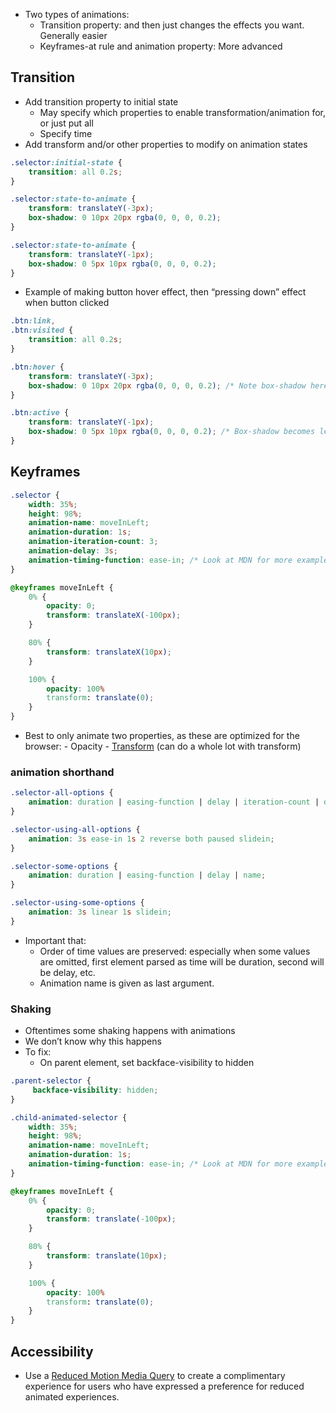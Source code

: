 - Two types of animations:
	- Transition property: and then just changes the effects you want. Generally easier
	- Keyframes-at rule and animation property: More advanced

## Transition
- Add transition property to initial state
	- May specify which properties to enable transformation/animation for, or just put all
	- Specify time
- Add transform and/or other properties to modify on animation states
```css
.selector:initial-state {
	transition: all 0.2s;
}

.selector:state-to-animate {
	transform: translateY(-3px);
	box-shadow: 0 10px 20px rgba(0, 0, 0, 0.2);
}

.selector:state-to-animate {
	transform: translateY(-1px);
	box-shadow: 0 5px 10px rgba(0, 0, 0, 0.2);
}
```

- Example of making button hover effect, then “pressing down” effect when button clicked
```css
.btn:link,
.btn:visited {
	transition: all 0.2s;
}

.btn:hover {
	transform: translateY(-3px);
	box-shadow: 0 10px 20px rgba(0, 0, 0, 0.2); /* Note box-shadow here vs active */
}

.btn:active {
	transform: translateY(-1px);
	box-shadow: 0 5px 10px rgba(0, 0, 0, 0.2); /* Box-shadow becomes less upon clicking that adds to "pressing down" effect */
}
```

## Keyframes
```css
.selector {
	width: 35%;
	height: 98%;
	animation-name: moveInLeft;
	animation-duration: 1s;
	animation-iteration-count: 3;
	animation-delay: 3s;
	animation-timing-function: ease-in; /* Look at MDN for more examples */
}

@keyframes moveInLeft {
	0% {
		opacity: 0;
		transform: translateX(-100px);
	}

	80% {
		transform: translateX(10px);
	}

	100% {
		opacity: 100%
		transform: translate(0);
	}
}
```

- Best to only animate two properties, as these are optimized for the browser:
		- Opacity
		- [Transform](transform) (can do a whole lot with transform)

### animation shorthand
```css
.selector-all-options {
	animation: duration | easing-function | delay | iteration-count | direction | fill-mode | play-state | name;
}

.selector-using-all-options {
	animation: 3s ease-in 1s 2 reverse both paused slidein;
}

```

```css
.selector-some-options {
	animation: duration | easing-function | delay | name;
}

.selector-using-some-options {
	animation: 3s linear 1s slidein;
}
```
- Important that:
	- Order of time values are preserved: especially when some values are omitted, first element parsed as time will be duration, second will be delay, etc.
	- Animation name is given as last argument.

### Shaking
- Oftentimes some shaking happens with animations
- We don’t know why this happens
- To fix: 
	- On parent element, set backface-visibility to hidden
```css
.parent-selector {
	 backface-visibility: hidden;
}

.child-animated-selector {
	width: 35%;
	height: 98%;
	animation-name: moveInLeft;
	animation-duration: 1s;
	animation-timing-function: ease-in; /* Look at MDN for more examples */
}

@keyframes moveInLeft {
	0% {
		opacity: 0;
		transform: translate(-100px);
	}

	80% {
		transform: translate(10px);
	}

	100% {
		opacity: 100%
		transform: translate(0);
	}
}
```

## Accessibility
- Use a [Reduced Motion Media Query](https://developer.mozilla.org/en-US/docs/Web/CSS/@media/prefers-reduced-motion) to create a complimentary experience for users who have expressed a preference for reduced animated experiences.
